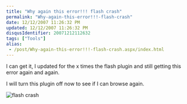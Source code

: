 ```yaml
---
title: "Why again this error!!! flash crash"
permalink: "Why-again-this-error!!!-flash-crash"
date: 12/12/2007 11:26:32 PM
updated: 12/12/2007 11:26:32 PM
disqusIdentifier: 20071212112632
tags: ["Tools"]
alias:
 - /post/Why-again-this-error!!!-flash-crash.aspx/index.html
---
```

I can get it, I updated for the x times the flash plugin and still getting this error again and again. 

I will turn this plugin off now to see if I can browse again.
<!-- more -->

![flash crash](http://farm3.static.flickr.com/2077/2105015225_8f996e96ef_o.jpg)
